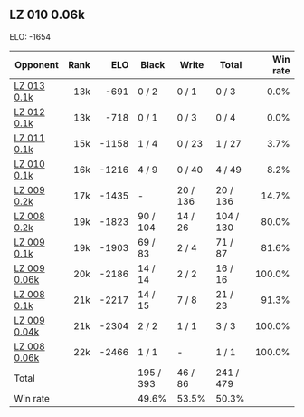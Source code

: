 ## LZ 010 0.06k ##

ELO: -1654

Opponent | Rank | ELO | Black | Write | Total | Win rate
---------|-----:|----:|-------|-------|-------|-------:
[LZ 013 0.1k](LZ%20013%200.1k.md) | 13k | -691 | 0 / 2 | 0 / 1 | 0 / 3 | 0.0%
[LZ 012 0.1k](LZ%20012%200.1k.md) | 13k | -718 | 0 / 1 | 0 / 3 | 0 / 4 | 0.0%
[LZ 011 0.1k](LZ%20011%200.1k.md) | 15k | -1158 | 1 / 4 | 0 / 23 | 1 / 27 | 3.7%
[LZ 010 0.1k](LZ%20010%200.1k.md) | 16k | -1216 | 4 / 9 | 0 / 40 | 4 / 49 | 8.2%
[LZ 009 0.2k](LZ%20009%200.2k.md) | 17k | -1435 | - | 20 / 136 | 20 / 136 | 14.7%
[LZ 008 0.2k](LZ%20008%200.2k.md) | 19k | -1823 | 90 / 104 | 14 / 26 | 104 / 130 | 80.0%
[LZ 009 0.1k](LZ%20009%200.1k.md) | 19k | -1903 | 69 / 83 | 2 / 4 | 71 / 87 | 81.6%
[LZ 009 0.06k](LZ%20009%200.06k.md) | 20k | -2186 | 14 / 14 | 2 / 2 | 16 / 16 | 100.0%
[LZ 008 0.1k](LZ%20008%200.1k.md) | 21k | -2217 | 14 / 15 | 7 / 8 | 21 / 23 | 91.3%
[LZ 009 0.04k](LZ%20009%200.04k.md) | 21k | -2304 | 2 / 2 | 1 / 1 | 3 / 3 | 100.0%
[LZ 008 0.06k](LZ%20008%200.06k.md) | 22k | -2466 | 1 / 1 | - | 1 / 1 | 100.0%
Total | | | 195 / 393 | 46 / 86 | 241 / 479 | 
Win rate| | | 49.6% | 53.5% | 50.3% | 
